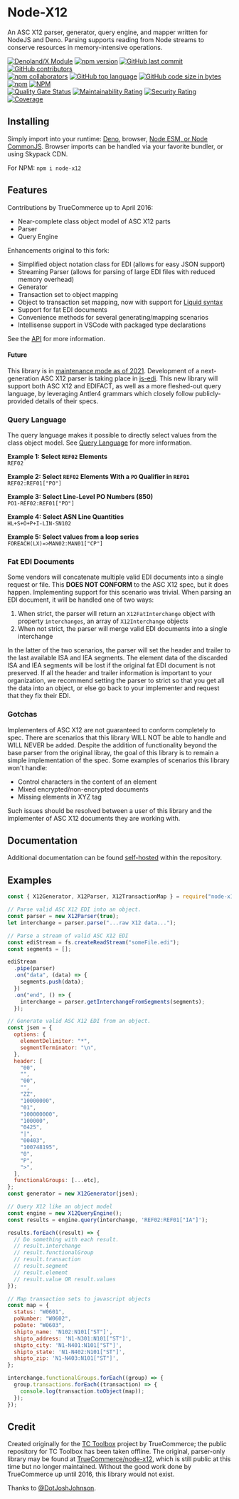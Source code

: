 # Node-X12

An ASC X12 parser, generator, query engine, and mapper written for NodeJS and
Deno. Parsing supports reading from Node streams to conserve resources in
memory-intensive operations.

[![Denoland/X Module](https://shield.deno.dev/x/x12)](https://deno.land/x/x12)
[![npm version](https://badge.fury.io/js/node-x12.svg)](https://badge.fury.io/js/node-x12)
[![GitHub last commit](https://img.shields.io/github/last-commit/aaronhuggins/node-x12)]()
[![GitHub contributors](https://img.shields.io/github/contributors/aaronhuggins/node-x12)]()<br />
[![npm collaborators](https://img.shields.io/npm/collaborators/node-x12)]()
[![GitHub top language](https://img.shields.io/github/languages/top/aaronhuggins/node-x12)]()
[![GitHub code size in bytes](https://img.shields.io/github/languages/code-size/aaronhuggins/node-x12)]()
[![npm](https://img.shields.io/npm/dw/node-x12)]()
[![NPM](https://img.shields.io/npm/l/node-x12)]()<br />
[![Quality Gate Status](https://sonarcloud.io/api/project_badges/measure?project=aaronhuggins_node-x12&metric=alert_status)](https://sonarcloud.io/dashboard?id=aaronhuggins_node-x12)
[![Maintainability Rating](https://sonarcloud.io/api/project_badges/measure?project=aaronhuggins_node-x12&metric=sqale_rating)](https://sonarcloud.io/dashboard?id=aaronhuggins_node-x12)
[![Security Rating](https://sonarcloud.io/api/project_badges/measure?project=aaronhuggins_node-x12&metric=security_rating)](https://sonarcloud.io/dashboard?id=aaronhuggins_node-x12)
[![Coverage](https://sonarcloud.io/api/project_badges/measure?project=aaronhuggins_node-x12&metric=coverage)](https://sonarcloud.io/summary/new_code?id=aaronhuggins_node-x12)

## Installing

Simply import into your runtime: [Deno](https://deno.land/x/x12), browser,
[Node ESM, or Node CommonJS](https://www.npmjs.com/package/node-x12). Browser
imports can be handled via your favorite bundler, or using Skypack CDN.

For NPM: `npm i node-x12`

## Features

Contributions by TrueCommerce up to April 2016:

- Near-complete class object model of ASC X12 parts
- Parser
- Query Engine

Enhancements original to this fork:

- Simplified object notation class for EDI (allows for easy JSON support)
- Streaming Parser (allows for parsing of large EDI files with reduced memory
  overhead)
- Generator
- Transaction set to object mapping
- Object to transaction set mapping, now with support for
  [Liquid syntax](/docs/TransactionMapping.md#liquid-macro-language)
- Support for fat EDI documents
- Convenience methods for several generating/mapping scenarios
- Intellisense support in VSCode with packaged type declarations

See the [API](/docs/API.md) for more information.

#### Future

This library is in
[maintenance mode as of 2021](https://github.com/aaronhuggins/node-x12/issues/24).
Development of a next-generation ASC X12 parser is taking place in
[js-edi](https://github.com/aaronhuggins/js-edi). This new library will support
both ASC X12 and EDIFACT, as well as a more fleshed-out query language, by
leveraging Antler4 grammars which closely follow publicly-provided details of
their specs.

### Query Language

The query language makes it possible to directly select values from the class
object model. See [Query Language](/docs/QueryLanguage.md) for more information.

**Example 1: Select `REF02` Elements**<br /> `REF02`

**Example 2: Select `REF02` Elements With a `PO` Qualifier in `REF01`**<br />
`REF02:REF01["PO"]`

**Example 3: Select Line-Level PO Numbers (850)**<br /> `PO1-REF02:REF01["PO"]`

**Example 4: Select ASN Line Quantities**<br /> `HL+S+O+P+I-LIN-SN102`

**Example 5: Select values from a loop series**<br />
`FOREACH(LX)=>MAN02:MAN01["CP"]`

### Fat EDI Documents

Some vendors will concatenate multiple valid EDI documents into a single request
or file. This **DOES NOT CONFORM** to the ASC X12 spec, but it does happen.
Implementing support for this scenario was trivial. When parsing an EDI
document, it will be handled one of two ways:

1. When strict, the parser will return an `X12FatInterchange` object with
   property `interchanges`, an array of `X12Interchange` objects
2. When not strict, the parser will merge valid EDI documents into a single
   interchange

In the latter of the two scenarios, the parser will set the header and trailer
to the last available ISA and IEA segments. The element data of the discarded
ISA and IEA segments will be lost if the original fat EDI document is not
preserved. If all the header and trailer information is important to your
organization, we recommend setting the parser to strict so that you get all the
data into an object, or else go back to your implementer and request that they
fix their EDI.

### Gotchas

Implementers of ASC X12 are not guaranteed to conform completely to spec. There
are scenarios that this library WILL NOT be able to handle and WILL NEVER be
added. Despite the addition of functionality beyond the base parser from the
original libray, the goal of this library is to remain a simple implementation
of the spec. Some examples of scenarios this library won't handle:

- Control characters in the content of an element
- Mixed encrypted/non-encrypted documents
- Missing elements in XYZ tag

Such issues should be resolved between a user of this library and the
implementer of ASC X12 documents they are working with.

## Documentation

Additional documentation can be found [self-hosted](/docs/TOC.md) within the
repository.

## Examples

```js
const { X12Generator, X12Parser, X12TransactionMap } = require("node-x12");

// Parse valid ASC X12 EDI into an object.
const parser = new X12Parser(true);
let interchange = parser.parse("...raw X12 data...");

// Parse a stream of valid ASC X12 EDI
const ediStream = fs.createReadStream("someFile.edi");
const segments = [];

ediStream
  .pipe(parser)
  .on("data", (data) => {
    segments.push(data);
  })
  .on("end", () => {
    interchange = parser.getInterchangeFromSegments(segments);
  });

// Generate valid ASC X12 EDI from an object.
const jsen = {
  options: {
    elementDelimiter: "*",
    segmentTerminator: "\n",
  },
  header: [
    "00",
    "",
    "00",
    "",
    "ZZ",
    "10000000",
    "01",
    "100000000",
    "100000",
    "0425",
    "|",
    "00403",
    "100748195",
    "0",
    "P",
    ">",
  ],
  functionalGroups: [...etc],
};
const generator = new X12Generator(jsen);

// Query X12 like an object model
const engine = new X12QueryEngine();
const results = engine.query(interchange, 'REF02:REF01["IA"]');

results.forEach((result) => {
  // Do something with each result.
  // result.interchange
  // result.functionalGroup
  // result.transaction
  // result.segment
  // result.element
  // result.value OR result.values
});

// Map transaction sets to javascript objects
const map = {
  status: "W0601",
  poNumber: "W0602",
  poDate: "W0603",
  shipto_name: 'N102:N101["ST"]',
  shipto_address: 'N1-N301:N101["ST"]',
  shipto_city: 'N1-N401:N101["ST"]',
  shipto_state: 'N1-N402:N101["ST"]',
  shipto_zip: 'N1-N403:N101["ST"]',
};

interchange.functionalGroups.forEach((group) => {
  group.transactions.forEach((transaction) => {
    console.log(transaction.toObject(map));
  });
});
```

## Credit

Created originally for the
[TC Toolbox](https://github.com/TrueCommerce/vscode-tctoolbox) project by
TrueCommerce; the public repository for TC Toolbox has been taken offline. The
original, parser-only library may be found at
[TrueCommerce/node-x12](https://github.com/TrueCommerce/node-x12), which is
still public at this time but no longer maintained. Without the good work done
by TrueCommerce up until 2016, this library would not exist.

Thanks to [@DotJoshJohnson](https://github.com/DotJoshJohnson).
